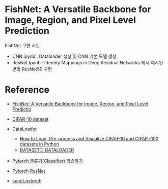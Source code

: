# FishNet: A Versatile Backbone for Image, Region, and Pixel Level Prediction

FishNet 구현 시도

* CNN.ipynb : Dataloader 생성 및 CNN 기본 모델 생성
* ResNet.Ipynb : Identity Mappings in Deep Residual Networks 에서 제시된 변형 ResNet50 구현

# Reference
* [FishNet: A Versatile Backbone for Image, Region, and Pixel Level Predictio](https://arxiv.org/pdf/1901.03495.pdf)
* [CIFAR-10 dataset](https://www.cs.toronto.edu/~kriz/cifar.html)
* DataLoader
    * [How to Load, Pre-process and Visualize CIFAR-10 and CIFAR -100 datasets in Python](https://www.binarystudy.com/2021/09/how-to-load-preprocess-visualize-CIFAR-10-and-CIFAR-100.html)
    * [DATASET과 DATALOADER](https://tutorials.pytorch.kr/beginner/basics/data_tutorial.html)
* [Pytorch 분류기(Classifier) 학습하기](https://tutorials.pytorch.kr/beginner/blitz/cifar10_tutorial.html)

* [Pytorch ResNet](https://github.com/pytorch/vision/blob/main/torchvision/models/resnet.py#L108)
* [senet.pytorch](https://github.com/moskomule/senet.pytorch/blob/8cb2669fec6fa344481726f9199aa611f08c3fbd/senet/se_resnet.py#L46)